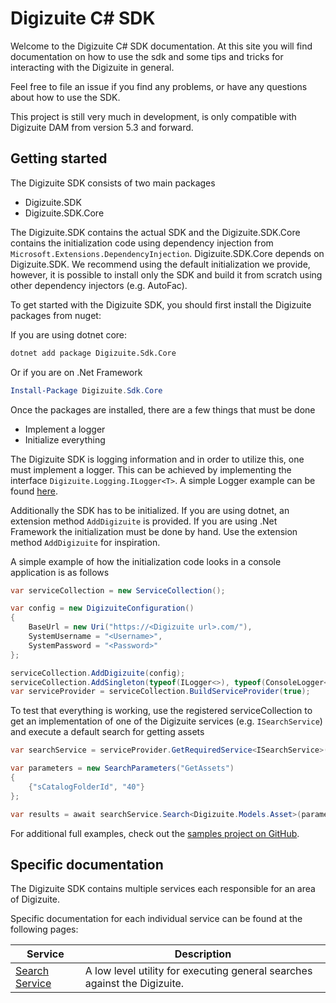 # Digizuite C# SDK
Welcome to the Digizuite C# SDK documentation. At this site you will find documentation on how to use
the sdk and some tips and tricks for interacting with the Digizuite in general. 

Feel free to file an issue if you find any problems, or have any questions about how to use the SDK. 

This project is still very much in development, is only compatible with Digizuite DAM from version 
5.3 and forward.

## Getting started
The Digizuite SDK consists of two main packages

- Digizuite.SDK
- Digizuite.SDK.Core

The Digizuite.SDK contains the actual SDK and the Digizuite.SDK.Core contains the initialization code using dependency injection from `Microsoft.Extensions.DependencyInjection`. Digizuite.SDK.Core depends on Digizuite.SDK.
We recommend using the default initialization we provide, however, it is possible to install only the SDK and build it from scratch using other dependency injectors (e.g. AutoFac).

To get started with the Digizuite SDK, you should first install the Digizuite packages from nuget:

If you are using dotnet core:
```bash
dotnet add package Digizuite.Sdk.Core
```

Or if you are on .Net Framework
```powershell
Install-Package Digizuite.Sdk.Core
```

Once the packages are installed, there are a few things that must be done

- Implement a logger
- Initialize everything

The Digizuite SDK is logging information and in order to utilize this, one must implement a logger. This can be achieved by implementing the interface `Digizuite.Logging.ILogger<T>`. A simple Logger example can be found [here](https://github.com/Digizuite/Digizuite.SDK/blob/master/Digizuite.Samples/Logging/SimpleLogger.cs).

Additionally the SDK has to be initialized. If you are using dotnet, an extension method `AddDigizuite` is provided. If you are using .Net Framework the initialization must be done by hand. Use the extension method `AddDigizuite` for inspiration.

A simple example of how the initialization code looks in a console application is as follows

```c#
var serviceCollection = new ServiceCollection(); 

var config = new DigizuiteConfiguration()
{
	BaseUrl = new Uri("https://<Digizuite url>.com/"),
	SystemUsername = "<Username>",
	SystemPassword = "<Password>"
};

serviceCollection.AddDigizuite(config);
serviceCollection.AddSingleton(typeof(ILogger<>), typeof(ConsoleLogger<>));
var serviceProvider = serviceCollection.BuildServiceProvider(true);
```

To test that everything is working, use the registered serviceCollection to get an implementation of one of the Digizuite services (e.g. `ISearchService`) and execute a default search for getting assets

```c#
var searchService = serviceProvider.GetRequiredService<ISearchService>();

var parameters = new SearchParameters("GetAssets")
{
	{"sCatalogFolderId", "40"}
};

var results = await searchService.Search<Digizuite.Models.Asset>(parameters);
```

For additional full examples, check out the 
[samples project on GitHub](https://github.com/Digizuite/Digizuite.SDK/tree/master/Digizuite.Samples). 

## Specific documentation

The Digizuite SDK contains multiple services each responsible for an area of Digizuite.

Specific documentation for each individual service can be found at the following pages:

Service|Description
-------|-----------
[Search Service](search-service.md)|A low level utility for executing general searches against the Digizuite.
